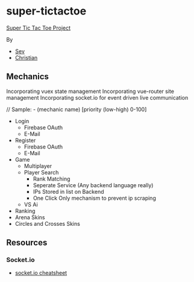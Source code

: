 # super-tictactoe
[Super Tic Tac Toe Project](https://www.supertictactoe.co)

By
- [Sev](https://github.com/sevsev9)
- [Christian](https://github.com/Christian-Hoeller)

## Mechanics
Incorporating vuex state management
Incorporating vue-router site management
Incorporating socket.io for event driven live communication

// Sample: - (mechanic name) [priority (low-high) 0-100]

- Login
  - Firebase OAuth
  - E-Mail
- Register
  - Firebase OAuth
  - E-Mail
- Game
  - Multiplayer
  - Player Search
    - Rank Matching
    - Seperate Service (Any backend language really)
    - IPs Stored in list on Backend
    - One Click Only mechanism to prevent ip scraping
  - VS Ai
- Ranking
- Arena Skins
- Circles and Crosses Skins


## Resources
### Socket.io
- [socket.io cheatsheet](https://socket.io/docs/emit-cheatsheet/)
